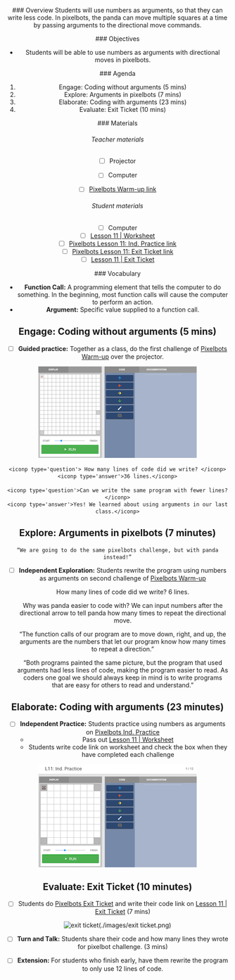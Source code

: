 <header title='coding with arguments in pixelbots' subtitle='plugged'/>

<notable>

<iconp src='/icons/activity.png'>### Overview</iconp>
Students will use numbers as arguments, so that they can write less code. In pixelbots, the panda can move multiple squares at a time by passing arguments to the directional move commands.


<iconp src='/icons/objectives.png'>### Objectives</iconp>

- Students will be able to use numbers as arguments with directional moves in pixelbots.

<iconp src='/icons/agenda.png'>### Agenda</iconp>

1. Engage: Coding without arguments (5 mins)
2. Explore: Arguments in pixelbots (7 mins)
3. Elaborate: Coding with arguments (23 mins)
4. Evaluate: Exit Ticket (10 mins)

<note>

<iconp src='/icons/materials.png'>### Materials</iconp>

###### Teacher materials
- [ ] Projector
- [ ] Computer
- [ ] [Pixelbots Warm-up link][warm-up]


###### Student materials
- [ ] Computer
- [ ] [Lesson 11 | Worksheet][worksheet]
- [ ] [Pixelbots Lesson 11: Ind. Practice link][practice]
- [ ] [Pixelbots Lesson 11: Exit Ticket link][exit ticket]
- [ ] [Lesson 11 | Exit Ticket][worksheet2]

<iconp src='/icons/vocab.png'>### Vocabulary</iconp>

- **Function Call:** A programming element that tells the computer to do something. In the beginning, most function calls will cause the computer to perform an action.
- **Argument:** Specific value supplied to a function call.

</note>

## Engage: Coding without arguments (5 mins)

- [ ] **Guided practice:** Together as a class, do the first challenge of [Pixelbots Warm-up][warm-up] over the projector.

![engage](./images/engage.png)

	<iconp type='question'> How many lines of code did we write? </iconp>
	<iconp type='answer'>36 lines.</iconp>

	<iconp type='question'>Can we write the same program with fewer lines?</iconp>
	<iconp type='answer'>Yes! We learned about using arguments in our last class.</iconp>


## Explore: Arguments in pixelbots (7 minutes)

	“We are going to do the same pixelbots challenge, but with panda instead!”

- [ ] **Independent Exploration:** Students rewrite the program using numbers as arguments on second challenge of [Pixelbots Warm-up][warm-up]

	<iconp type='question'> How many lines of code did we write? </iconp>
	<iconp type='answer'>6 lines.</iconp>

	<iconp type='question'>Why was panda easier to code with?</iconp>
	<iconp type='answer'>We can input numbers after the directional arrow to tell panda how many times to repeat the directional move.</iconp>

	“The function calls of our program are to move down, right, and up, the arguments are the numbers that let our program know how many times to repeat a direction.”

	“Both programs painted the same picture, but the program that used arguments had less lines of code, making the program easier to read. As coders one goal we should always keep in mind is to write programs that are easy for others to read and understand.”

## Elaborate: Coding with arguments (23 minutes)

- [ ] **Independent Practice:** Students practice using numbers as arguments on [Pixelbots Ind. Practice][practice]
	- Pass out [Lesson 11 | Worksheet][worksheet]
	- Students write code link on worksheet and check the box when they have completed each challenge

![elaborate](./images/elaborate.png)

## Evaluate: Exit Ticket (10 minutes)

- [ ] Students do [Pixelbots Exit Ticket][exit ticket] and write their code link on [Lesson 11 | Exit Ticket][worksheet2] (7 mins)

![exit ticket](./images/exit ticket.png)

- [ ] **Turn and Talk:** Students share their code and how many lines they wrote for pixelbot challenge. (3 mins)
- [ ] **Extension:** For students who finish early, have them rewrite the program to only use 12 lines of code.


</notable>

[worksheet]: ../worksheets/lesson11-worksheet.pdf
[worksheet2]: ../worksheets/lesson11-wrapup.pdf
[warm-up]: http://www.pixelbots.io/VPDOK
[practice]: http://www.pixelbots.io/JW6GP
[exit ticket]: http://www.pixelbots.io/VYWZW
